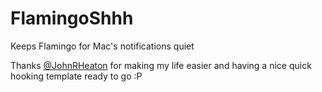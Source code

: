 FlamingoShhh
============

Keeps Flamingo for Mac's notifications quiet

Thanks [@JohnRHeaton](https://github.com/JRHeaton) for making my life easier and having a nice quick hooking template ready to go :P